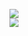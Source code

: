 [![](https://img.shields.io/badge/Made%20With-Github%20Spray-lightgrey.svg?style=for-the-badge&logo=github)](https://github.com/Annihil/github-spray#5406)  
[![](https://i.imgur.com/2DrTn0Z.gif)](https://github.com/Annihil/github-spray)